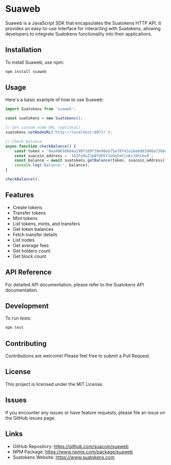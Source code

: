 # Suaweb

Suaweb is a JavaScript SDK that encapsulates the Suatokens HTTP API. It provides an easy-to-use interface for interacting with Suatokens, allowing developers to integrate Suatokens functionality into their applications.

## Installation

To install Suaweb, use npm:

```bash
npm install suaweb
```

## Usage

Here's a basic example of how to use Suaweb:

```javascript
import Suatokens from 'suaweb';

const suatokens = new Suatokens();

// Set custom node URL (optional)
suatokens.setNodeURL('http://localhost:8077/');

// Check balance
async function checkBalance() {
    const token = '8ea48650604a1997109f39e98eb75e78f42a16a0d83d00a736bdd75135539b05';
    const suacoin_address = '1G2FyHsZJpBY9EkY1wGqfmFjnKcz8hCmv8';
    const balance = await suatokens.getBalance(token, suacoin_address);
    console.log('Balance:', balance);
}

checkBalance();
```

## Features

- Create tokens
- Transfer tokens
- Mint tokens
- List tokens, mints, and transfers
- Get token balances
- Fetch transfer details
- List nodes
- Get average fees
- Get holders count
- Get block count

## API Reference
For detailed API documentation, please refer to the Suatokens API documentation.

## Development

To run tests:

```bash
npm test
```

## Contributing

Contributions are welcome! Please feel free to submit a Pull Request.

## License

This project is licensed under the MIT License.

## Issues

If you encounter any issues or have feature requests, please file an issue on the GitHub issues page.

## Links

- GitHub Repository: https://github.com/suacoin/suaweb
- NPM Package: https://www.npmjs.com/package/suaweb
- Suatokens Website: https://www.suatokens.com
